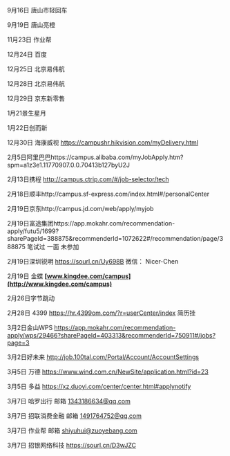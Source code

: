 9月16日 唐山市轻回车

9月19日 唐山亮橙

11月23日 作业帮

12月24日 百度

12月25日 北京易伟航

12月28日 北京易伟航

12月29日 京东新零售

1月21景生星月

1月22日创而新





12月30日 海康威视 https://campushr.hikvision.com/myDelivery.html

2月5日阿里巴巴https://campus.alibaba.com/myJobApply.htm?spm=a1z3e1.11770907.0.0.70413b127byU2J

2月13日携程 http://campus.ctrip.com/#/job-selector/tech 

2月18日顺丰http://campus.sf-express.com/index.html#/personalCenter

2月19日京东http://campus.jd.com/web/apply/myjob

2月19日富途集团https://app.mokahr.com/recommendation-apply/futu5/1699?sharePageId=388875&recommenderId=1072622#/recommendation/page/388875 笔试过 一面 未参加

2月19日深圳锐明 https://sourl.cn/Uy698B 微信： Nicer-Chen

2月19日 金蝶 **[www.kingdee.com/campus](http://www.kingdee.com/campus)**

2月26日字节跳动

2月28日 4399 https://hr.4399om.com/?r=userCenter/index  简历挂

3月2日金山WPS https://app.mokahr.com/recommendation-apply/wps/29466?sharePageId=403313&recommenderId=750911#/jobs?page=3

3月2日好未来 http://job.100tal.com/Portal/Account/AccountSettings

3月5日 万德 https://www.wind.com.cn/NewSite/application.html?id=23

3月5日 多益 https://xz.duoyi.com/center/center.html#applynotify

3月7日 哈罗出行 邮箱 1343186634@qq.com

3月7日 招联消费金融 邮箱 1491764752@qq.com

3月7日 作业帮 邮箱 shiyuhui@zuoyebang.com

3月7日 招银网络科技 https://sourl.cn/D3wJZC





